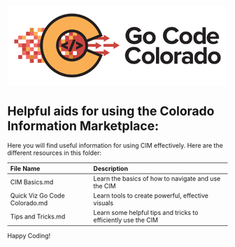 ![gcc_logo_2020](https://github.com/GoCodeColorado/GoCodeColorado-kbase-public/blob/master/Images/GC20_Logo_Condensed_transp%20-%20Copy.png)

# Helpful aids for using the Colorado Information Marketplace:

Here you will find useful information for using CIM effectively. Here are the different resources in this folder:

| File Name | Description |
| :------------- | :------------- |
| CIM Basics.md       | Learn the basics of how to navigate and use the CIM       |
| Quick Viz Go Code Colorado.md       | Learn tools to create powerful, effective visuals       |
| Tips and Tricks.md       | Learn some helpful tips and tricks to efficiently use the CIM       |


Happy Coding!
